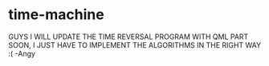 # time-machine

GUYS I WILL UPDATE THE TIME REVERSAL PROGRAM WITH QML PART SOON, I JUST HAVE TO IMPLEMENT THE ALGORITHMS IN THE RIGHT WAY :( -Angy
